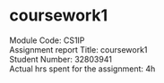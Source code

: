 # coursework1
Module Code: CS1IP  
Assignment report Title: coursework1  
Student Number: 32803941  
Actual hrs spent for the assignment: 4h  
